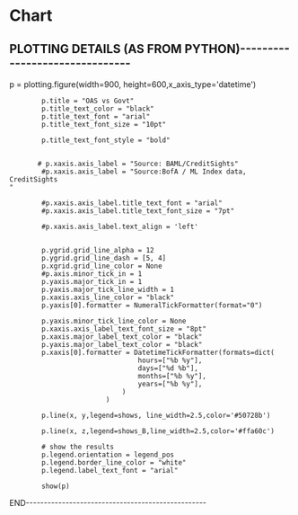 # Chart

## PLOTTING DETAILS (AS FROM PYTHON)-------------------------------

 p = plotting.figure(width=900, height=600,x_axis_type='datetime')
            
            p.title = "OAS vs Govt"
            p.title_text_color = "black"
            p.title_text_font = "arial"
            p.title_text_font_size = "10pt"
        
            p.title_text_font_style = "bold"      
            
            
           # p.xaxis.axis_label = "Source: BAML/CreditSights"
            #p.xaxis.axis_label = "Source:BofA / ML Index data, CreditSights                                                                                                    "
            
            #p.xaxis.axis_label.title_text_font = "arial"
            #p.xaxis.axis_label.title_text_font_size = "7pt"
            
            #p.xaxis.axis_label.text_align = 'left'
            

            p.ygrid.grid_line_alpha = 12
            p.ygrid.grid_line_dash = [5, 4]
            p.xgrid.grid_line_color = None
            #p.axis.minor_tick_in = 1
            p.yaxis.major_tick_in = 1
            p.yaxis.major_tick_line_width = 1
            p.xaxis.axis_line_color = "black"
            p.yaxis[0].formatter = NumeralTickFormatter(format="0")
            
            p.yaxis.minor_tick_line_color = None
            p.xaxis.axis_label_text_font_size = "8pt"
            p.xaxis.major_label_text_color = "black"
            p.yaxis.major_label_text_color = "black"
            p.xaxis[0].formatter = DatetimeTickFormatter(formats=dict(
                                    hours=["%b %y"],
                                    days=["%d %b"],
                                    months=["%b %y"],
                                    years=["%b %y"],
                                )
                            )
                            
            p.line(x, y,legend=shows, line_width=2.5,color='#50728b')
          
            p.line(x, z,legend=shows_B,line_width=2.5,color='#ffa60c')
         
            # show the results
            p.legend.orientation = legend_pos
            p.legend.border_line_color = "white"
            p.legend.label_text_font = "arial"
            
            show(p)
            
  END--------------------------------------------------
